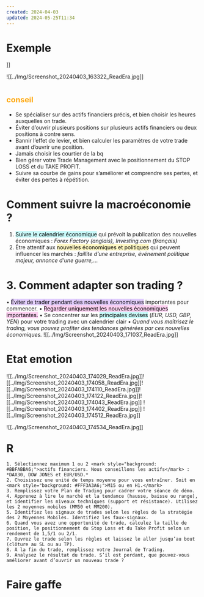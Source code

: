 ```yaml
---
created: 2024-04-03
updated: 2024-05-25T11:34
---
```


# Exemple
]]


![[../Img/Screenshot_20240403_163322_ReadEra.jpg]]
# <span style="font-size: 20px; color: orange">conseil</span>


- Se spécialiser sur des actifs financiers précis, et bien choisir les heures auxquelles on trade.
- Éviter d’ouvrir plusieurs positions sur plusieurs actifs financiers ou deux positions à contre sens.
- Bannir l’effet de levier, et bien calculer les paramètres de votre trade avant d’ouvrir une position.
- Jamais choisir les courtier de la bq
- Bien gérer votre Trade Management avec le positionnement du STOP LOSS et du TAKE PROFIT.
- Suivre sa courbe de gains pour s’améliorer et comprendre ses pertes, et éviter des pertes à répétition.
# Comment suivre la macroéconomie ?

1. <mark style="background: #ABF7F7A6;">Suivre le calendrier économique</mark> qui prévoit la publication des nouvelles économiques : *Forex Factory (anglais), Investing.com (français)* 
2. Être attentif aux <mark style="background: #FFF3A3A6;">nouvelles économiques et politiques</mark> qui peuvent influencer les marchés : *faillite d’une entreprise, événement politique majeur, annonce d’une guerre,*… 
# 3. Comment adapter son trading ?

• <mark style="background: #D2B3FFA6;">Éviter de trader pendant des nouvelles économiques</mark> importantes pour commencer.
• <mark style="background: #FFB8EBA6;">Regarder uniquement les nouvelles économiques importantes.</mark>
• Se concentrer sur les <mark style="background: #ABF7F7A6;">principales devises</mark> (*EUR, USD, GBP, YEN*) pour votre trading avec un calendrier clair 
• *Quand vous maîtrisez le trading, vous pouvez profiter des tendances générées par ces nouvelles économiques.*
![[../Img/Screenshot_20240403_171037_ReadEra.jpg]]

#  Etat emotion
![[../Img/Screenshot_20240403_174029_ReadEra.jpg]]![[../Img/Screenshot_20240403_174058_ReadEra.jpg]]![[../Img/Screenshot_20240403_174110_ReadEra.jpg]]![[../Img/Screenshot_20240403_174122_ReadEra.jpg]]![[../Img/Screenshot_20240403_174043_ReadEra.jpg]]
![[../Img/Screenshot_20240403_174402_ReadEra.jpg]]
![[../Img/Screenshot_20240403_174512_ReadEra.jpg]]


![[../Img/Screenshot_20240403_174534_ReadEra.jpg]]


## <span style="font-size: 28px;">R</span> 
	1. Sélectionnez maximum 1 ou 2 <mark style="background: #BBFABBA6;">actifs financiers. Nous conseillons les actifs</mark> : *DAX30, DOW JONES et EUR/USD.*
	2. Choisissez une unité de temps moyenne pour vous entraîner. Soit en <mark style="background: #FFF3A3A6;">M15 ou en H1.</mark>
	3. Remplissez votre Plan de Trading pour cadrer votre séance de démo.
	4. Apprenez à lire le marché et la tendance (hausse, baisse ou range), et identifier les niveaux techniques (support et résistance). Utilisez les 2 moyennes mobiles (MM50 et MM200).
	5. Identifiez les signaux de trades selon les règles de la stratégie des 2 Moyennes Mobiles. Identifiez les faux-signaux.
	6. Quand vous avez une opportunité de trade, calculez la taille de position, le positionnement du Stop Loss et du Take Profit selon un rendement de 1,5/1 ou 2/1.
	7. Ouvrez le trade selon les règles et laissez le aller jusqu’au bout (clôture au SL ou au TP).
	8. À la fin du trade, remplissez votre Journal de Trading.
	9. Analysez le résultat du trade. S’il est perdant, que pouvez-vous améliorer avant d’ouvrir un nouveau trade ?


# Faire gaffe
